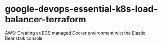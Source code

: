 # google-devops-essential-k8s-load-balancer-terraform
AWS: Creating an ECS managed Docker environment with the Elastic Beanstalk console
